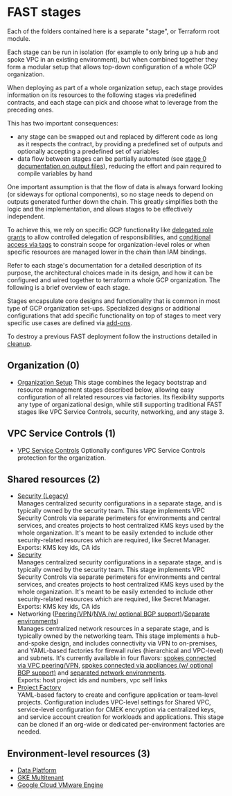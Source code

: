 # FAST stages

Each of the folders contained here is a separate "stage", or Terraform root module.

Each stage can be run in isolation (for example to only bring up a hub and spoke VPC in an existing environment), but when combined together they form a modular setup that allows top-down configuration of a whole GCP organization.

When deploying as part of a whole organization setup, each stage provides information on its resources to the following stages via predefined contracts, and each stage can pick and choose what to leverage from the preceding ones.

This has two important consequences:

- any stage can be swapped out and replaced by different code as long as it respects the contract, by providing a predefined set of outputs and optionally accepting a predefined set of variables
- data flow between stages can be partially automated (see [stage 0 documentation on output files](./0-org-setup/README.md#output-files-and-cross-stage-variables)), reducing the effort and pain required to compile variables by hand

One important assumption is that the flow of data is always forward looking (or sideways for optional components), so no stage needs to depend on outputs generated further down the chain. This greatly simplifies both the logic and the implementation, and allows stages to be effectively independent.

To achieve this, we rely on specific GCP functionality like [delegated role grants](https://medium.com/google-cloud/managing-gcp-service-usage-through-delegated-role-grants-a843610f2226) to allow controlled delegation of responsibilities, and [conditional access via tags](https://cloud.google.com/iam/docs/tags-access-control) to constrain scope for organization-level roles or when specific resources are managed lower in the chain than IAM bindings.

Refer to each stage's documentation for a detailed description of its purpose, the architectural choices made in its design, and how it can be configured and wired together to terraform a whole GCP organization. The following is a brief overview of each stage.

Stages encapsulate core designs and functionality that is common in most type of GCP organization set-ups. Specialized designs or additional configurations that add specific functionality on top of stages to meet very specific use cases are defined via [add-ons](../addons/).

To destroy a previous FAST deployment follow the instructions detailed in [cleanup](CLEANUP.md).

## Organization (0)

- [Organization Setup](./0-org-setup/README.md)
  This stage combines the legacy bootstrap and resource management stages described below, allowing easy configuration of all related resources via factories. Its flexibility supports any type of organizational design, while still supporting traditional FAST stages like VPC Service Controls, security, networking, and any stage 3.
  
## VPC Service Controls (1)

- [VPC Service Controls](./1-vpcsc/README.md)
  Optionally configures VPC Service Controls protection for the organization.

## Shared resources (2)

- [Security (Legacy)](2-security-legacy/README.md)  
  Manages centralized security configurations in a separate stage, and is typically owned by the security team. This stage implements VPC Security Controls via separate perimeters for environments and central services, and creates projects to host centralized KMS keys used by the whole organization. It's meant to be easily extended to include other security-related resources which are required, like Secret Manager.\
  Exports: KMS key ids, CA ids
- [Security](2-security/README.md)  
  Manages centralized security configurations in a separate stage, and is typically owned by the security team. This stage implements VPC Security Controls via separate perimeters for environments and central services, and creates projects to host centralized KMS keys used by the whole organization. It's meant to be easily extended to include other security-related resources which are required, like Secret Manager.\
  Exports: KMS key ids, CA ids
- Networking ([Peering/VPN](2-networking-legacy-a-simple/README.md)/[NVA (w/ optional BGP support)](2-networking-legacy-b-nva/README.md)/[Separate environments](2-networking-legacy-c-separate-envs/README.md))  
  Manages centralized network resources in a separate stage, and is typically owned by the networking team. This stage implements a hub-and-spoke design, and includes connectivity via VPN to on-premises, and YAML-based factories for firewall rules (hierarchical and VPC-level) and subnets. It's currently available in four flavors: [spokes connected via VPC peering/VPN](2-networking-legacy-a-simple/README.md), [spokes connected via appliances (w/ optional BGP support)](2-networking-legacy-b-nva/README.md) and [separated network environments](2-networking-legacy-c-separate-envs/README.md).\
  Exports: host project ids and numbers, vpc self links
- [Project Factory](./2-project-factory/)  
  YAML-based factory to create and configure application or team-level projects. Configuration includes VPC-level settings for Shared VPC, service-level configuration for CMEK encryption via centralized keys, and service account creation for workloads and applications. This stage can be cloned if an org-wide or dedicated per-environment factories are needed.

## Environment-level resources (3)

- [Data Platform](./3-data-platform-dev/)
- [GKE Multitenant](./3-gke-dev/)
- [Google Cloud VMware Engine](./3-gcve-dev/)
